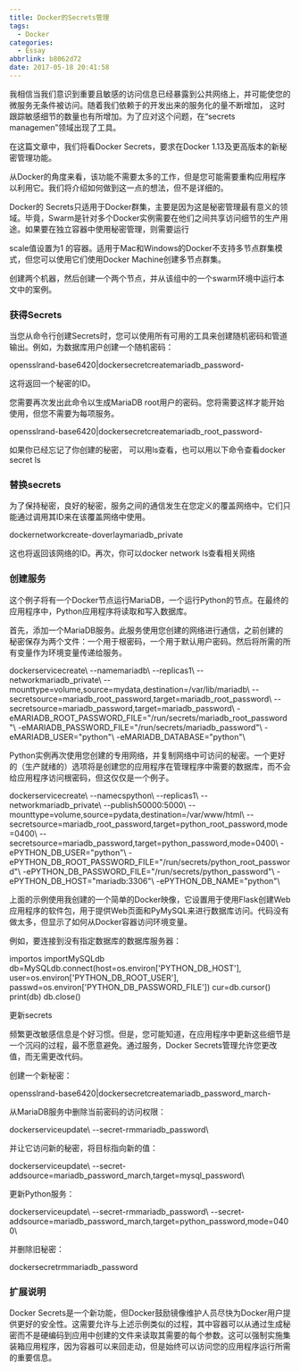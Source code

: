 ```yaml
---
title: Docker的Secrets管理
tags:
  - Docker
categories:
  - Essay
abbrlink: b8062d72
date: 2017-05-18 20:41:58
---
```

我相信当我们意识到重要且敏感的访问信息已经暴露到公共网络上，并可能使您的微服务无条件被访问。随着我们依赖于的开发出来的服务化的量不断增加， 这时跟踪敏感细节的数量也有所增加。为了应对这个问题，在“secrets managemen”领域出现了工具。

在这篇文章中，我们将看Docker Secrets，要求在Docker 1.13及更高版本的新秘密管理功能。

从Docker的角度来看，该功能不需要太多的工作，但是您可能需要重构应用程序以利用它。我们将介绍如何做到这一点的想法，但不是详细的。

Docker的 Secrets只适用于Docker群集，主要是因为这是秘密管理最有意义的领域。毕竟，Swarm是针对多个Docker实例需要在他们之间共享访问细节的生产用途。如果要在独立容器中使用秘密管理，则需要运行

scale值设置为1 的容器。适用于Mac和Windows的Docker不支持多节点群集模式，但您可以使用它们使用Docker Machine创建多节点群集。

创建两个机器，然后创建一个两个节点，并从该组中的一个swarm环境中运行本文中的案例。

### 获得Secrets

当您从命令行创建Secrets时，您可以使用所有可用的工具来创建随机密码和管道输出。例如，为数据库用户创建一个随机密码：

opensslrand-base6420|dockersecretcreatemariadb_password-

这将返回一个秘密的ID。

您需要再次发出此命令以生成MariaDB root用户的密码。您将需要这样才能开始使用，但您不需要为每项服务。

opensslrand-base6420|dockersecretcreatemariadb_root_password-

如果你已经忘记了你创建的秘密， 可以用ls查看，也可以用以下命令查看docker secret ls

### 替换secrets

为了保持秘密，良好的秘密，服务之间的通信发生在您定义的覆盖网络中。它们只能通过调用其ID来在该覆盖网络中使用。

dockernetworkcreate-doverlaymariadb_private

这也将返回该网络的ID。再次，你可以docker network ls查看相关网络

### 创建服务

这个例子将有一个Docker节点运行MariaDB，一个运行Python的节点。在最终的应用程序中，Python应用程序将读取和写入数据库。

首先，添加一个MariaDB服务。此服务使用您创建的网络进行通信，之前创建的秘密保存为两个文件：一个用于根密码，一个用于默认用户密码。然后将所需的所有变量作为环境变量传递给服务。

dockerservicecreate\ --namemariadb\ --replicas1\ --networkmariadb_private\ --mounttype=volume,source=mydata,destination=/var/lib/mariadb\ --secretsource=mariadb_root_password,target=mariadb_root_password\ --secretsource=mariadb_password,target=mariadb_password\ -eMARIADB_ROOT_PASSWORD_FILE="/run/secrets/mariadb_root_password"\ -eMARIADB_PASSWORD_FILE="/run/secrets/mariadb_password"\ -eMARIADB_USER="python"\ -eMARIADB_DATABASE="python"\

Python实例再次使用您创建的专用网络，并复制网络中可访问的秘密。一个更好的（生产就绪的）选项将是创建您的应用程序在管理程序中需要的数据库，而不会给应用程序访问根密码，但这仅仅是一个例子。

dockerservicecreate\ --namecspython\ --replicas1\ --networkmariadb_private\ --publish50000:5000\ --mounttype=volume,source=pydata,destination=/var/www/html\ --secretsource=mariadb_root_password,target=python_root_password,mode=0400\ --secretsource=mariadb_password,target=python_password,mode=0400\ -ePYTHON_DB_USER="python"\ -ePYTHON_DB_ROOT_PASSWORD_FILE="/run/secrets/python_root_password"\ -ePYTHON_DB_PASSWORD_FILE="/run/secrets/python_password"\ -ePYTHON_DB_HOST="mariadb:3306"\ -ePYTHON_DB_NAME="python"\

上面的示例使用我创建的一个简单的Docker映像，它设置用于使用Flask创建Web应用程序的软件包，用于提供Web页面和PyMySQL来进行数据库访问。代码没有做太多，但显示了如何从Docker容器访问环境变量。

例如，要连接到没有指定数据库的数据库服务器：

importos importMySQLdb db=MySQLdb.connect(host=os.environ['PYTHON_DB_HOST'], user=os.environ['PYTHON_DB_ROOT_USER'], passwd=os.environ['PYTHON_DB_PASSWORD_FILE']) cur=db.cursor() print(db) db.close()

更新secrets

频繁更改敏感信息是个好习惯。但是，您可能知道，在应用程序中更新这些细节是一个沉闷的过程，最不愿意避免。通过服务，Docker Secrets管理允许您更改值，而无需更改代码。

创建一个新秘密：

opensslrand-base6420|dockersecretcreatemariadb_password_march-

从MariaDB服务中删除当前密码的访问权限：

dockerserviceupdate\ --secret-rmmariadb_password\

并让它访问新的秘密，将目标指向新的值：

dockerserviceupdate\ --secret-addsource=mariadb_password_march,target=mysql_password\

更新Python服务：

dockerserviceupdate\ --secret-rmmariadb_password\ --secret-addsource=mariadb_password_march,target=python_password,mode=0400\

并删除旧秘密：

dockersecretrmmariadb_password

### 扩展说明

Docker Secrets是一个新功能，但Docker鼓励镜像维护人员尽快为Docker用户提供更好的安全性。这需要允许与上述示例类似的过程，其中容器可以从通过生成秘密而不是硬编码到应用中创建的文件来读取其需要的每个参数。这可以强制实施集装箱应用程序，因为容器可以来回走动，但是始终可以访问您的应用程序运行所需的重要信息。
